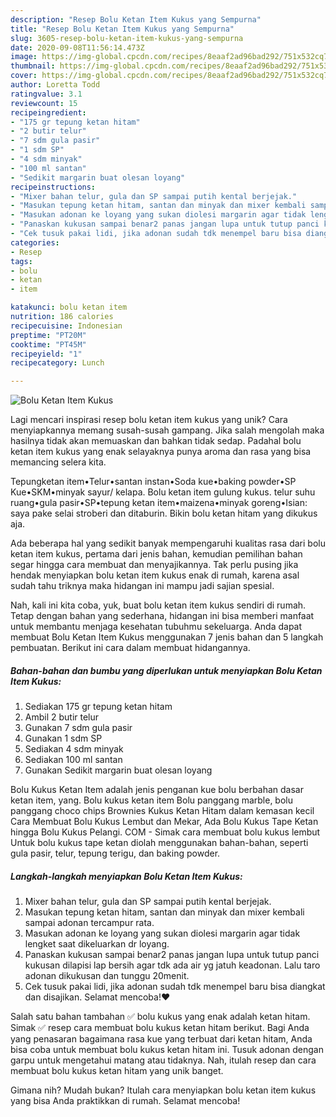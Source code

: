 ```yaml
---
description: "Resep Bolu Ketan Item Kukus yang Sempurna"
title: "Resep Bolu Ketan Item Kukus yang Sempurna"
slug: 3605-resep-bolu-ketan-item-kukus-yang-sempurna
date: 2020-09-08T11:56:14.473Z
image: https://img-global.cpcdn.com/recipes/8eaaf2ad96bad292/751x532cq70/bolu-ketan-item-kukus-foto-resep-utama.jpg
thumbnail: https://img-global.cpcdn.com/recipes/8eaaf2ad96bad292/751x532cq70/bolu-ketan-item-kukus-foto-resep-utama.jpg
cover: https://img-global.cpcdn.com/recipes/8eaaf2ad96bad292/751x532cq70/bolu-ketan-item-kukus-foto-resep-utama.jpg
author: Loretta Todd
ratingvalue: 3.1
reviewcount: 15
recipeingredient:
- "175 gr tepung ketan hitam"
- "2 butir telur"
- "7 sdm gula pasir"
- "1 sdm SP"
- "4 sdm minyak"
- "100 ml santan"
- "Sedikit margarin buat olesan loyang"
recipeinstructions:
- "Mixer bahan telur, gula dan SP sampai putih kental berjejak."
- "Masukan tepung ketan hitam, santan dan minyak dan mixer kembali sampai adonan tercampur rata."
- "Masukan adonan ke loyang yang sukan diolesi margarin agar tidak lengket saat dikeluarkan dr loyang."
- "Panaskan kukusan sampai benar2 panas jangan lupa untuk tutup panci kukusan dilapisi lap bersih agar tdk ada air yg jatuh keadonan. Lalu taro adonan dikukusan dan tunggu 20menit."
- "Cek tusuk pakai lidi, jika adonan sudah tdk menempel baru bisa diangkat dan disajikan. Selamat mencoba!❤"
categories:
- Resep
tags:
- bolu
- ketan
- item

katakunci: bolu ketan item 
nutrition: 186 calories
recipecuisine: Indonesian
preptime: "PT20M"
cooktime: "PT45M"
recipeyield: "1"
recipecategory: Lunch

---
```



![Bolu Ketan Item Kukus](https://img-global.cpcdn.com/recipes/8eaaf2ad96bad292/751x532cq70/bolu-ketan-item-kukus-foto-resep-utama.jpg)

Lagi mencari inspirasi resep bolu ketan item kukus yang unik? Cara menyiapkannya memang susah-susah gampang. Jika salah mengolah maka hasilnya tidak akan memuaskan dan bahkan tidak sedap. Padahal bolu ketan item kukus yang enak selayaknya punya aroma dan rasa yang bisa memancing selera kita.

Tepungketan item•Telur•santan instan•Soda kue•baking powder•SP Kue•SKM•minyak sayur/ kelapa. Bolu ketan item gulung kukus. telur suhu ruang•gula pasir•SP•tepung ketan item•maizena•minyak goreng•Isian: saya pake selai stroberi dan ditaburin. Bikin bolu ketan hitam yang dikukus aja.

Ada beberapa hal yang sedikit banyak mempengaruhi kualitas rasa dari bolu ketan item kukus, pertama dari jenis bahan, kemudian pemilihan bahan segar hingga cara membuat dan menyajikannya. Tak perlu pusing jika hendak menyiapkan bolu ketan item kukus enak di rumah, karena asal sudah tahu triknya maka hidangan ini mampu jadi sajian spesial.


Nah, kali ini kita coba, yuk, buat bolu ketan item kukus sendiri di rumah. Tetap dengan bahan yang sederhana, hidangan ini bisa memberi manfaat untuk membantu menjaga kesehatan tubuhmu sekeluarga. Anda dapat membuat Bolu Ketan Item Kukus menggunakan 7 jenis bahan dan 5 langkah pembuatan. Berikut ini cara dalam membuat hidangannya.

<!--inarticleads1-->

##### Bahan-bahan dan bumbu yang diperlukan untuk menyiapkan Bolu Ketan Item Kukus:

1. Sediakan 175 gr tepung ketan hitam
1. Ambil 2 butir telur
1. Gunakan 7 sdm gula pasir
1. Gunakan 1 sdm SP
1. Sediakan 4 sdm minyak
1. Sediakan 100 ml santan
1. Gunakan Sedikit margarin buat olesan loyang


Bolu Kukus Ketan Item adalah jenis penganan kue bolu berbahan dasar ketan item, yang. Bolu kukus ketan item Bolu panggang marble, bolu panggang choco chips Brownies Kukus Ketan Hitam dalam kemasan kecil Cara Membuat Bolu Kukus Lembut dan Mekar, Ada Bolu Kukus Tape Ketan hingga Bolu Kukus Pelangi. COM - Simak cara membuat bolu kukus lembut Untuk bolu kukus tape ketan diolah menggunakan bahan-bahan, seperti gula pasir, telur, tepung terigu, dan baking powder. 

<!--inarticleads2-->

##### Langkah-langkah menyiapkan Bolu Ketan Item Kukus:

1. Mixer bahan telur, gula dan SP sampai putih kental berjejak.
1. Masukan tepung ketan hitam, santan dan minyak dan mixer kembali sampai adonan tercampur rata.
1. Masukan adonan ke loyang yang sukan diolesi margarin agar tidak lengket saat dikeluarkan dr loyang.
1. Panaskan kukusan sampai benar2 panas jangan lupa untuk tutup panci kukusan dilapisi lap bersih agar tdk ada air yg jatuh keadonan. Lalu taro adonan dikukusan dan tunggu 20menit.
1. Cek tusuk pakai lidi, jika adonan sudah tdk menempel baru bisa diangkat dan disajikan. Selamat mencoba!❤


Salah satu bahan tambahan ✅ bolu kukus yang enak adalah ketan hitam. Simak ✅ resep cara membuat bolu kukus ketan hitam berikut. Bagi Anda yang penasaran bagaimana rasa kue yang terbuat dari ketan hitam, Anda bisa coba untuk membuat bolu kukus ketan hitam ini. Tusuk adonan dengan garpu untuk mengetahui matang atau tidaknya. Nah, itulah resep dan cara membuat bolu kukus ketan hitam yang unik banget. 

Gimana nih? Mudah bukan? Itulah cara menyiapkan bolu ketan item kukus yang bisa Anda praktikkan di rumah. Selamat mencoba!
